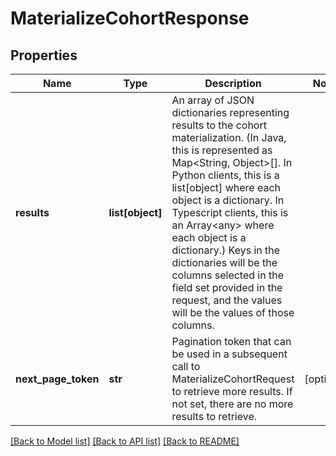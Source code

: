 # MaterializeCohortResponse

## Properties
Name | Type | Description | Notes
------------ | ------------- | ------------- | -------------
**results** | **list[object]** | An array of JSON dictionaries representing results to the cohort materialization. (In Java, this is represented as Map&lt;String, Object&gt;[]. In Python clients, this is a list[object] where each object is a dictionary. In Typescript clients, this is an Array&lt;any&gt; where each object is a dictionary.) Keys in the dictionaries will be the columns selected in the field set provided in the request, and the values will be the values of those columns.  | 
**next_page_token** | **str** | Pagination token that can be used in a subsequent call to MaterializeCohortRequest to retrieve more results. If not set, there are no more results to retrieve.  | [optional] 

[[Back to Model list]](../README.md#documentation-for-models) [[Back to API list]](../README.md#documentation-for-api-endpoints) [[Back to README]](../README.md)


